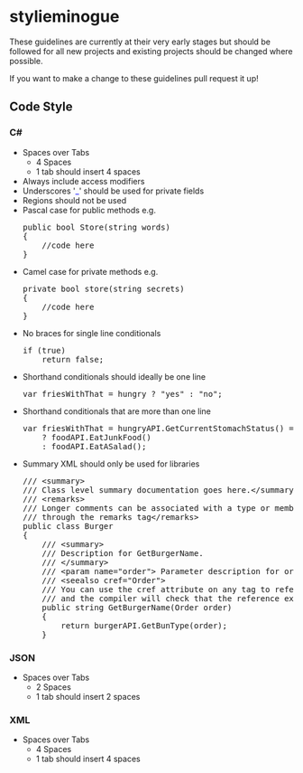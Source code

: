 <html>
  <head></head>
  <body>
    <h1>stylieminogue</h1>
    <p>These guidelines are currently at their very early stages but should be followed for all new projects and existing projects should be changed where possible.</p>
    <p>If you want to make a change to these guidelines pull request it up!</p>
    <h2>Code Style</h2>
    <h3>C#</h3>
    <ul>
      <li>Spaces over Tabs
        <ul>
          <li>4 Spaces</li>
          <li>1 tab should insert 4 spaces</li>
        </ul>
      </li>
      <li>Always include access modifiers</li>
      <li>Underscores '<span style="color: rgb(0,0,255);">_</span>' should be used for private fields</li>
      <li>Regions should not be used</li>
      <li>Pascal case for public methods e.g.
          <pre>
public bool Store(string words)
{
    //code here
}</pre>
      </li>
      <li>Camel case for private methods e.g.
          <pre>
private bool store(string secrets)
{
    //code here
}</pre>
      </li>
      <li>No braces for single line conditionals
      <pre>
if (true)
    return false;</pre>
      </li>
      <li>Shorthand conditionals should ideally be one line
      <pre>
var friesWithThat = hungry ? "yes" : "no";</pre>
      </li>
      <li>Shorthand conditionals that are more than one line
      <pre>
var friesWithThat = hungryAPI.GetCurrentStomachStatus() == "Starving"
    ? foodAPI.EatJunkFood()
    : foodAPI.EatASalad();</pre>
      </li>
      <li>Summary XML should only be used for libraries
      <pre>
/// &ltsummary&gt
/// Class level summary documentation goes here.&lt/summary&gt
/// &ltremarks&gt
/// Longer comments can be associated with a type or member 
/// through the remarks tag&lt/remarks&gt
public class Burger
{
    /// &ltsummary&gt
    /// Description for GetBurgerName.
    /// &lt/summary&gt
    /// &ltparam name="order"&gt Parameter description for order goes here&lt/param&gt
    /// &ltseealso cref="Order"&gt
    /// You can use the cref attribute on any tag to reference a type or member 
    /// and the compiler will check that the reference exists. &lt/seealso&gt
    public string GetBurgerName(Order order)
    {
        return burgerAPI.GetBunType(order);
    }</pre>
    </li>
    </ul>
    <h3>JSON</h3>
    <ul>
      <li>Spaces over Tabs
        <ul>
          <li>2 Spaces</li>
          <li>1 tab should insert 2 spaces</li>
        </ul>
      </li>
    </ul>
    <h3>XML</h3>
    <ul>
      <li>Spaces over Tabs
        <ul>
          <li>4 Spaces</li>
          <li>1 tab should insert 4 spaces</li>
        </ul>
      </li>
    </ul>
  </body>
</html>